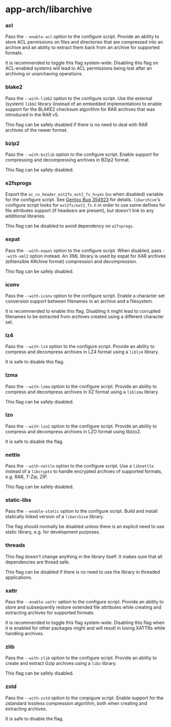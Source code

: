 # app-arch/libarchive

### acl
Pass the `--enable-acl` option to the configure script. Provide an ability to store ACL permissions on files and directories that are compressed into an archive and an ability to extract them back from an archive for supported formats.

It is recommended to toggle this flag system-wide. Disabling this flag on ACL-enabled systems will lead to ACL permissions being lost after an archiving or unarchaving operations.

### blake2
Pass the `--with-libb2` option to the configure script. Use the external (system) `libb2` library (instead of an embedded implementation) to enable support for the BLAKE2 checksum algorithm for RAR archives that was introduced in the RAR v5.

This flag can be safely disabled if there is no need to deal with RAR archives of the newer format.

### bzip2
Pass the `--with-bz2lib` option to the configure script. Enable support for compressing and decompressing archives in BZip2 format.

This flag can be safely disabled.

### e2fsprogs
Export the `ac_cv_header_ext2fs_ext2_fs_h=yes` (`no` when disabled) variable for the configure script. See [Gentoo Bug 354923](https://bugs.gentoo.org/354923) for details. `libarchive`'s configure script looks for `ext2fs/ext2_fs.h` in order to use some defines for file attributes support (if headears are present), but doesn't link to any additional libraries.

This flag can be disabled to avoid dependency on `e2fsprogs`.

### expat
Pass the `--with-expat` option to the configure script. When disabled, pass `--with-xml2` option instead. An XML library is used by expat for XAR archives (eXtensible ARchive format) compression and decompression.

This flag can be safely disabled.

### iconv
Pass the `--with-iconv` option to the configure script. Enable a character set conversion support between filenames in an archive and a filesystem.

It is recommended to enable this flag. Disabling it might lead to corrupted filenames to be extracted from archives created using a different character set.

### lz4
Pass the `--with-lz4` option to the configure script. Provide an ability to compress and decompress archives in LZ4 format using a `liblz4` library.

It is safe to disable this flag.

### lzma
Pass the `--with-lzma` option to the configure script. Provide an ability to compress and decompress archives in XZ format using a `liblzma` library.

This flag can be safely disabled.

### lzo
Pass the `--with-lzo2` option to the configure script. Provide an ability to compress and decompress archives in LZO format using liblzo2.

It is safe to disable the flag.

### nettle
Pass the `--with-nettle` option to the configure script. Use a `libnettle` instead of a `libcrypto` to handle encrypted archives of supported formats, e.g. RAR, 7-Zip, ZIP.

This flag can be safely disabled.

### static-libs
Pass the `--enable-static` option to the configure script. Build and install statically linked version of a `libarchive` library.

The flag should normally be disabled unless there is an explicit need to use static library, e.g. for development purposes.

### threads
This flag doesn't change anything in the library itself. It makes sure that all dependencies are thread safe.

This flag can be disabled if there is no need to use the library in threaded applications.

### xattr
Pass the `--enable-xattr` option to the configure script. Provide an ability to store and subsequently restore extended file attributes while creating and extracting archives for supported formats.

It is recommended to toggle this flag system-wide. Disabling this flag when it is enabled for other packages might and will result in losing XATTRs while handling archives.

### zlib
Pass the `--with-zlib` option to the configure script. Provide an ability to create and extract Gzip archives using a `libz` library.

This flag can be safely disabled.

### zstd
Pass the `--with-zstd` option to the conpigure script. Enable support for the zstandard lossless compression algorithm, both when creating and extracting archives.

It is safe to disable the flag.
